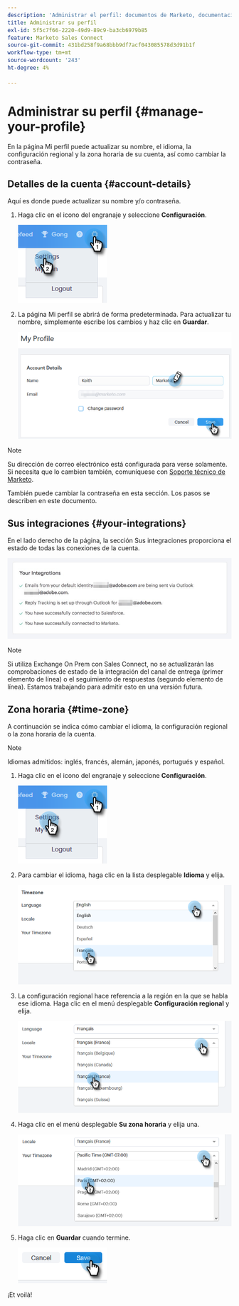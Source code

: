 ```yaml
---
description: 'Administrar el perfil: documentos de Marketo, documentación del producto'
title: Administrar su perfil
exl-id: 5f5c7f66-2220-49d9-89c9-ba3cb6979b85
feature: Marketo Sales Connect
source-git-commit: 431bd258f9a68bbb9df7acf043085578d3d91b1f
workflow-type: tm+mt
source-wordcount: '243'
ht-degree: 4%

---
```


# Administrar su perfil {#manage-your-profile}

En la página Mi perfil puede actualizar su nombre, el idioma, la configuración regional y la zona horaria de su cuenta, así como cambiar la contraseña.

## Detalles de la cuenta {#account-details}

Aquí es donde puede actualizar su nombre y/o contraseña.

1. Haga clic en el icono del engranaje y seleccione **Configuración**.

   ![](assets/manage-your-profile-1.png)

1. La página Mi perfil se abrirá de forma predeterminada. Para actualizar tu nombre, simplemente escribe los cambios y haz clic en **Guardar**.

   ![](assets/manage-your-profile-2.png)

>[!NOTE]
>
>Su dirección de correo electrónico está configurada para verse solamente. Si necesita que lo cambien también, comuníquese con [Soporte técnico de Marketo](https://nation.marketo.com/t5/Support/ct-p/Support).

También puede cambiar la contraseña en esta sección. Los pasos se describen en este documento.

## Sus integraciones {#your-integrations}

En el lado derecho de la página, la sección Sus integraciones proporciona el estado de todas las conexiones de la cuenta.

![](assets/manage-your-profile-3.png)

>[!NOTE]
>
>Si utiliza Exchange On Prem con Sales Connect, no se actualizarán las comprobaciones de estado de la integración del canal de entrega (primer elemento de línea) o el seguimiento de respuestas (segundo elemento de línea). Estamos trabajando para admitir esto en una versión futura.

## Zona horaria {#time-zone}

A continuación se indica cómo cambiar el idioma, la configuración regional o la zona horaria de la cuenta.

>[!NOTE]
>
>Idiomas admitidos: inglés, francés, alemán, japonés, portugués y español.

1. Haga clic en el icono del engranaje y seleccione **Configuración**.

   ![](assets/manage-your-profile-4.png)

1. Para cambiar el idioma, haga clic en la lista desplegable **Idioma** y elija.

   ![](assets/manage-your-profile-5.png)

1. La configuración regional hace referencia a la región en la que se habla ese idioma. Haga clic en el menú desplegable **Configuración regional** y elija.

   ![](assets/manage-your-profile-6.png)

1. Haga clic en el menú desplegable **Su zona horaria** y elija una.

   ![](assets/manage-your-profile-7.png)

1. Haga clic en **Guardar** cuando termine.

   ![](assets/manage-your-profile-8.png)

¡Et voilà!

